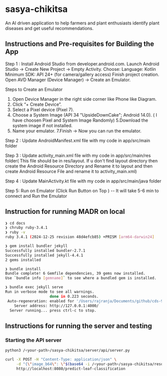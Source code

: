 # sasya-chikitsa
An AI driven application to help farmers and plant enthusiasts identify plant diseases and get useful recommendations.


## Instructions and Pre-requisites for Building the App
Step 1 : Install Android Studio from developer.android.com.
Launch Android Studio → Create New Project → Empty Activity.
Choose:
Language: Kotlin
Minimum SDK: API 24+ (for camera/gallery access)
Finish project creation.
Open AVD Manager (Device Manager) → Create an Emulator.

 Steps to Create an Emulator
 1. Open Device Manager in the right side corner like Phone like Diagram.
 2. Click “+ Create Device”.
 3. Select a Pixel device (Pixel 7). 
 4. Choose a System Image (API 34 "UpsideDownCake"; Android 14.0). ( I have choosen Pixel and System Image Randomly)
 5.Download the system image if not installed.
 6. Name your emulator.
 7.Finish → Now you can run the emulator.


Step 2 : Update AndroidManifest.xml file with my code in app/src/main folder

Step 3 : Update activity_main.xml file with my code in app/src/main/res folder( This file should be in res/layout. If u don't find layout directory then create the Android Resource Directory and Rename it to layout and then create Android Resource File and rename it to activity_main.xml) 

Step 4 : Update MainActivity.kt file with my code in app/src/main/java folder

Step 5: Run on Emulator (Click Run Button on Top ) -- It will take 5-6 min to connect and Run the Emulator


## Instruction for running MADR on local

```bash
❯ cd docs
❯ chruby ruby-3.4.1
❯ ruby -v
ruby 3.4.1 (2024-12-25 revision 48d4efcb85) +PRISM [arm64-darwin24]

❯ gem install bundler jekyll
Successfully installed bundler-2.7.1
Successfully installed jekyll-4.4.1
2 gems installed

❯ bundle install
Bundle complete! 6 Gemfile dependencies, 39 gems now installed.
Use `bundle info [gemname]` to see where a bundled gem is installed.

❯ bundle exec jekyll serve
Run in verbose mode to see all warnings.
                    done in 0.223 seconds.
 Auto-regeneration: enabled for '/Users/rajranja/Documents/github/cds-9-group-6/sasya-chikitsa/docs'
    Server address: http://127.0.0.1:4000/
  Server running... press ctrl-c to stop.

```

## Instructions for running the server and testing

### Starting the API server
```bash
python3 /<your-path>/sasya-chikitsa/server/api/server.py 
```

```bash
curl -X POST -H "Content-Type: application/json" \
     -d "{\"image_b64\": \"$(base64 -i /<your-path>/sasya-chikitsa/resources/images_for_test/leaf_with_spotting.jpg | tr -d '\n')\"}" \
     http://localhost:8080/predict-leaf-classification
```
